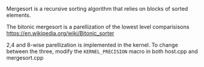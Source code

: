Mergesort is a recursive sorting algorithm that relies on blocks of sorted elements.

The bitonic mergesort is a parellization of the lowest level comparisisons  
https://en.wikipedia.org/wiki/Bitonic_sorter

2,4 and 8-wise parellization is implemented in the kernel. To change between the three, modify the <code>KERNEL_PRECISION</code> macro in both host.cpp and mergesort.cpp
